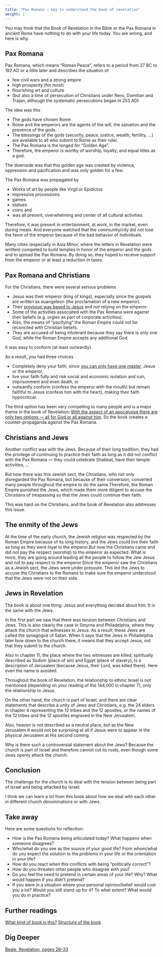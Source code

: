 ```yaml
---
title: "Pax Romana — key to understand the book of revelation"
weight: 2
---
```


You may think that the Book of Revelation in the Bible or the Pax Romana in ancient Rome have nothing to do with your life today. You are wrong, and here is why.

## Pax Romana

<a name="8c56"></a>
Pax Romana, which means “Roman Peace”, refers to a period from 27 BC to 192 AD or a little later and describes the situation of

- few civil wars and a strong empire
- high prosperity (for most)
- flourishing art and culture
- (but also a time of persecution of Christians under Nero, Domitian and Trajan, although the systematic persecutions began in 253 AD)

The idea was this

- The gods have chosen Rome
- Rome and the emperors are the agents of the will, the salvation and the presence of the gods.
- The blessings of the gods (security, peace, justice, wealth, fertility, …) are available to all who submit to Rome as their ruler.
- The Pax Romana is the longed for “Golden Age”.
- Therefore, the emperor is worthy of worship, loyalty, and equal titles as a god.

The downside was that this golden age was created by violence, oppression and pacification and was only golden for a few.

The Pax Romana was propagated by
- Works of art by people like Virgil or Epidictus
- impressive processions
- games
- statues
- coins and 
- was all present, overwhelming and center of all cultural activities.

Therefore, it was present in entertainment, at work, in the market, even during meals. And everyone watched that the community/city did not lose the favor of the emperor because of the bad behavior of individuals.

Many cities (especially in Asia Minor, where the letters in Revelation were written) competed to build temples in honor of the emperor and the gods and to spread the Pax Romana. By doing so, they hoped to receive support from the emperor or at least a reduction in taxes.

## Pax Romana and Christians

For the Christians, there were several serious problems
- Jesus was their emperor (king of kings), especially since the gospels are written as euangeleon (the proclamation of a new emperor).
- Their [provision was based to Jesus](https://www.bibleserver.com/NIV/Matthew6%3A25-34) and not relying on the emperor.
- Some of the activities associated with the Pax Romana were against their beliefs (e.g. orgies as part of corporate activities).
- Also, the means of “pacifying” the Roman Empire could not be reconciled with Christian beliefs.
- They are accused of being intolerant because they say there is only one God, while the Roman Empire accepts any additional God.

It was easy to conform (at least outwardly).

As a result, you had three choices
- Completely deny your faith, since [you can only have one master](https://www.bibleserver.com/NIV/Matthew6%3A24), Jesus or the emperor,
- live your faith fully and risk social and economic isolation and ruin, imprisonment and even death, or
- outwardly conform (confess the emperor with the mouth) but remain faithful to Jesus (confess him with the heart), making their faith hypocritical.

The third option has been very compelling to many people and is a major theme in the book of Revelation: [With the aspect of an apocalypse there are only two options — all for God or all against him](../../../../background/literature/expl/the-book-of-revelation-how-to-read-it). So the book creates a counter-propaganda against the Pax Romana.

## Christians and Jews

Another conflict was with the Jews. Because of their long tradition, they had the privilege of continuing to practice their faith as long as it did not conflict with the Pax Romana — they could celebrate Shabbat, have their temple activities, ...

But now there was this Jewish sect, the Christians, who not only disregarded the Pax Romana, but because of their conversion, converted many people throughout the empire to do the same.Therefore, the Roman Empire punished the Jews, which made them more diligent to accuse the Christians of trespassing so that the Jews could continue their faith.

This was hard on the Christians, and the book of Revelation also addresses this issue.

## The enmity of the Jews

At the time of the early church, the Jewish religion was respected by the Roman Empire because of its long history, and the Jews could live their faith as long as they were loyal to the emperor.But now the Christians came and did not pay the respect (worship) to the emperor as expected. What is more, they are going around leading all the people to follow the Jew Jesus and not to pay respect to the emperor.Since the emperor saw the Christians as a Jewish sect, the Jews were under pressure. This led the Jews to accuse the Christians to the Romans to make sure the emperor understood that the Jews were not on their side.

## Jews in Revelation

The book is about one thing: Jesus and everything decided about him. It is the same with the Jews.

In the first part we saw that there was tension between Christians and Jews. This is also clearly the case in Smyrna and Philadelphia, where they attack the church that witnesses to Jesus. As a result, these Jews are called the synagogue of Satan. When it says that the Jews in Philadelphia later bow down to the church there, it means that they accept Jesus, not that they submit to the church.

Also in chapter 11, the place where the two witnesses are killed, spiritually described as Sodom (place of sin) and Egypt (place of slavery), is a description of Jerusalem (because Jesus, their Lord, was killed there). Here even the name is avoided.

Throughout the book of Revelation, the relationship to ethnic Israel is not mentioned (depending on your reading of the 144,000 in chapter 7), only the relationship to Jesus.

On the other hand, the church is part of Israel, and there are clear statements that describe a unity of Jews and Christians, e.g. the 24 elders in chapter 4 representing the 12 tribes and the 12 apostles, or the names of the 12 tribes and the 12 apostles engraved in the New Jerusalem.

Also, heaven is not described as a neutral place, but as the New Jerusalem.It would not be surprising at all if Jesus were to appear in the physical Jerusalem at His second coming.

Why is there such a controversial statement about the Jews? Because the church is part of Israel and therefore cannot cut its roots, even though some Jews openly attack the church.

## Conclusion

The challenge for the church is to deal with the tension between being part of Israel and being attacked by Israel.

I think we can learn a lot from this book about how we deal with each other in different church denominations or with Jews.

## Take away

Here are some questions for reflection:
- How is the Pax Romana being articulated today? What happens when someone disagrees?
- Who/what do you see as the source of your good life? From whom/what do you expect the solution to the problems in your life or the orientation in your life?
- How do you react when this conflicts with being “politically correct”?
- How do you threaten other people who disagree with you?
- Do you feel the need to pretend in certain areas of your life? Why? What would happen if you didn’t pretend?
- If you were in a situation where your personal opinion/belief would cost you a lot? Would you still stand up for it? To what extent? What would you do in practice?

## Further readings

[What kind of book is this?](../../../../background/literature/expl/the-book-of-revelation-how-to-read-it)
[Structure of the book](../../../../background/structure/expl/the-structure-of-the-book-of-revelation)

## Dig Deeper

[Beale, Revelation, pages 28–33](../../../../about/ressources/index.html#beale_rev)

